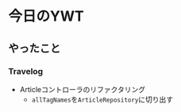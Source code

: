 # 今日のYWT

## やったこと

### Travelog

- Articleコントローラのリファクタリング
  - `allTagNames`を`ArticleRepository`に切り出す
